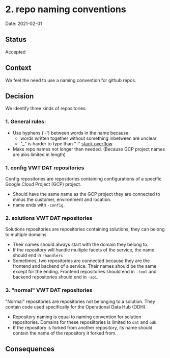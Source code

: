 # 2. repo naming conventions

Date: 2021-02-01

## Status

Accepted

## Context

We feel the need to use a naming convention for github repos.

## Decision

We identify three kinds of repositories:

### 1. General rules:
* Use hyphens ('-') between words in the name because:
    * words written together without something inbetween are unclear
    * "\_" is harder to type than "-"  [stack overflow](ttps://stackoverflow.com/a/11947816)
* Make repo names not longer than needed. (Because GCP project names are alos limited in length)

### 1. config VWT DAT repositories
Config repositories are repositories containing configurations of a specific Google Cloud Project (GCP) project.

* Should have the same name as the GCP project they are connected to minus the customer, environment and location.
* name ends with `-config`.

### 2.  solutions VWT DAT repositories
Solutions repositories are repositories containing solutions, they can belong to multiple domains.
* Their names should always start with the domain they belong to.
* If the repository will handle multiple facets of the service, the name should end in `-handlers`
* Sometimes, two repositories are connected because they are the frontend and backend of a service. Their names should be the same except for the ending. Frontend repositories should end in `-tool` and backend repositories should end in `-api`.

### 3. "normal" VWT DAT repositories
"Normal" repositories are repositories not belonging to a solution. They contain code used specifically for the Operational Data Hub (ODH).
* Repository naming is equal to naming convention for solution repositories. Domains for these reposiitories is limited to `dat` and `odh`.
* If the repository is forked from another repository, its name should contain the name of the repository it forked from.

## Consequences
